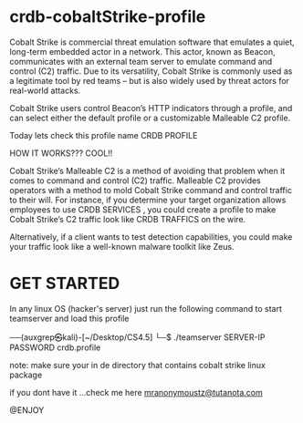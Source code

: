 # crdb-cobaltStrike-profile
Cobalt Strike is commercial threat emulation software that emulates a quiet, long-term embedded actor in a network. This actor, known as Beacon, communicates with an external team server to emulate command and control (C2) traffic. Due to its versatility, Cobalt Strike is commonly used as a legitimate tool by red teams – but is also widely used by threat actors for real-world attacks.

Cobalt Strike users control Beacon’s HTTP indicators through a profile, and can select either the default profile or a customizable Malleable C2 profile.

Today lets check this profile name CRDB PROFILE

HOW IT WORKS??? COOL!!

Cobalt Strike’s Malleable C2 is a method of avoiding that problem when it comes to command and control (C2) traffic. Malleable C2 provides operators with a method to mold Cobalt Strike command and control traffic to their will. For instance, if you determine your target organization allows employees to use CRDB SERVICES , you could create a profile to make Cobalt Strike’s C2 traffic look like CRDB TRAFFICS on the wire. 

Alternatively, if a client wants to test detection capabilities, you could make your traffic look like a well-known malware toolkit like Zeus.

# GET STARTED

In any linux OS (hacker's server) just run the following command to start teamserver and load this profile

──(auxgrep㉿kali)-[~/Desktop/CS4.5]
└─$ ./teamserver SERVER-IP PASSWORD crdb.profile
  
  note: make sure your in de directory that contains cobalt strike linux package 
  
  if you dont have it ...check me here mranonymoustz@tutanota.com


@ENJOY

